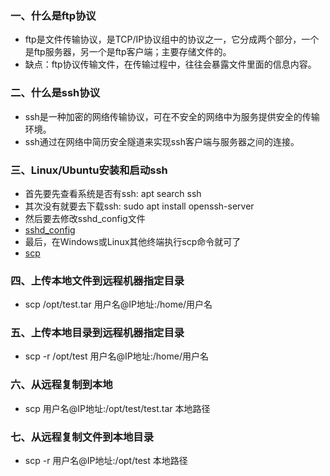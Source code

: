 ### 一、什么是ftp协议
- ftp是文件传输协议，是TCP/IP协议组中的协议之一，它分成两个部分，一个是ftp服务器，另一个是ftp客户端；主要存储文件的。
- 缺点：ftp协议传输文件，在传输过程中，往往会暴露文件里面的信息内容。
### 二、什么是ssh协议
- ssh是一种加密的网络传输协议，可在不安全的网络中为服务提供安全的传输环境。
- ssh通过在网络中简历安全隧道来实现ssh客户端与服务器之间的连接。

### 三、Linux/Ubuntu安装和启动ssh
- 首先要先查看系统是否有ssh:  apt search ssh
- 其次没有就要去下载ssh: sudo apt install openssh-server
- 然后要去修改sshd_config文件
- [sshd_config](1.png)
- 最后，在Windows或Linux其他终端执行scp命令就可了
- [scp](2.png)

### 四、上传本地文件到远程机器指定目录
- scp /opt/test.tar 用户名@IP地址:/home/用户名

### 五、上传本地目录到远程机器指定目录
- scp -r /opt/test 用户名@IP地址:/home/用户名

### 六、从远程复制到本地
- scp 用户名@IP地址:/opt/test/test.tar 本地路径

### 七、从远程复制文件到本地目录
- scp -r 用户名@IP地址:/opt/test 本地路径
